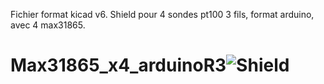 Fichier format kicad v6.
Shield pour 4 sondes pt100 3 fils, format arduino, avec 4 max31865.

# Max31865_x4_arduinoR3![Shield](https://user-images.githubusercontent.com/4412416/218213353-9935a7c6-cec0-4af3-ae66-788a49fe4b72.jpg)
